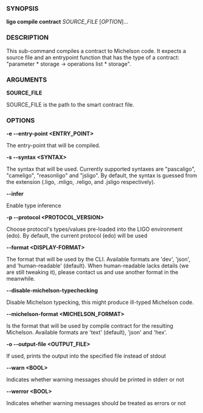 
### SYNOPSIS

**ligo compile contract** *SOURCE_FILE* \[*OPTION*\]\...

### DESCRIPTION

This sub-command compiles a contract to Michelson code. It expects a source file and an entrypoint function that has the type of a contract: "parameter * storage -&gt; operations list * storage".

### ARGUMENTS

**SOURCE_FILE**

SOURCE_FILE is the path to the smart contract file.

### OPTIONS

**-e --entry-point &lt;ENTRY_POINT&gt;**

The entry-point that will be compiled.

**-s --syntax &lt;SYNTAX&gt;**

The syntax that will be used. Currently supported syntaxes are "pascaligo", "cameligo", "reasonligo" and "jsligo". By default, the syntax is guessed from the extension (.ligo, .mligo, .religo, and .jsligo respectively).

**--infer**

Enable type inference

**-p --protocol &lt;PROTOCOL_VERSION&gt;**

Choose protocol's types/values pre-loaded into the LIGO environment  (edo). By default, the current protocol (edo) will be used

**--format &lt;DISPLAY-FORMAT&gt;**

The format that will be used by the CLI. Available formats are 'dev', 'json', and 'human-readable' (default). When human-readable lacks details (we are still tweaking it), please contact us and use another format in the meanwhile.

**--disable-michelson-typechecking**

Disable Michelson typecking, this might produce ill-typed Michelson code.

**--michelson-format &lt;MICHELSON_FORMAT&gt;**

Is the format that will be used by compile contract for the resulting Michelson. Available formats are 'text' (default), 'json' and 'hex'.

**-o --output-file &lt;OUTPUT_FILE&gt;**

If used, prints the output into the specified file instead of stdout

**--warn &lt;BOOL&gt;**

Indicates whether warning messages should be printed in stderr or not

**--werror &lt;BOOL&gt;**

Indicates whether warning messages should be treated as errors or not

